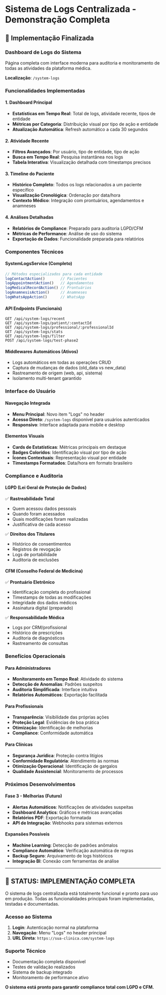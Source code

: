 # Sistema de Logs Centralizada - Demonstração Completa

## 🎯 Implementação Finalizada

### Dashboard de Logs do Sistema
Página completa com interface moderna para auditoria e monitoramento de todas as atividades da plataforma médica.

**Localização**: `/system-logs`

### Funcionalidades Implementadas

#### 1. Dashboard Principal
- **Estatísticas em Tempo Real**: Total de logs, atividade recente, tipos de entidade
- **Métricas por Categoria**: Distribuição visual por tipo de ação e entidade
- **Atualização Automática**: Refresh automático a cada 30 segundos

#### 2. Atividade Recente
- **Filtros Avançados**: Por usuário, tipo de entidade, tipo de ação
- **Busca em Tempo Real**: Pesquisa instantânea nos logs
- **Tabela Interativa**: Visualização detalhada com timestamps precisos

#### 3. Timeline do Paciente
- **Histórico Completo**: Todos os logs relacionados a um paciente específico
- **Visualização Cronológica**: Ordenação por data/hora
- **Contexto Médico**: Integração com prontuários, agendamentos e anamneses

#### 4. Análises Detalhadas
- **Relatórios de Compliance**: Preparado para auditoria LGPD/CFM
- **Métricas de Performance**: Análise de uso do sistema
- **Exportação de Dados**: Funcionalidade preparada para relatórios

### Componentes Técnicos

#### SystemLogsService (Completo)
```typescript
// Métodos especializados para cada entidade
logContactAction()       // Pacientes
logAppointmentAction()   // Agendamentos  
logMedicalRecordAction() // Prontuários
logAnamnesisAction()     // Anamneses
logWhatsAppAction()      // WhatsApp
```

#### API Endpoints (Funcionais)
```
GET /api/system-logs/recent
GET /api/system-logs/patient/:contactId
GET /api/system-logs/professional/:professionalId
GET /api/system-logs/stats
GET /api/system-logs/filter
POST /api/system-logs/test-phase2
```

#### Middlewares Automáticos (Ativos)
- Logs automáticos em todas as operações CRUD
- Captura de mudanças de dados (old_data vs new_data)
- Rastreamento de origem (web, api, sistema)
- Isolamento multi-tenant garantido

### Interface do Usuário

#### Navegação Integrada
- **Menu Principal**: Novo item "Logs" no header
- **Acesso Direto**: `/system-logs` disponível para usuários autenticados
- **Responsivo**: Interface adaptada para mobile e desktop

#### Elementos Visuais
- **Cards de Estatísticas**: Métricas principais em destaque
- **Badges Coloridos**: Identificação visual por tipo de ação
- **Ícones Contextuais**: Representação visual por entidade
- **Timestamps Formatados**: Data/hora em formato brasileiro

### Compliance e Auditoria

#### LGPD (Lei Geral de Proteção de Dados)
✅ **Rastreabilidade Total**
- Quem acessou dados pessoais
- Quando foram acessados
- Quais modificações foram realizadas
- Justificativa de cada acesso

✅ **Direitos dos Titulares**
- Histórico de consentimentos
- Registros de revogação
- Logs de portabilidade
- Auditoria de exclusões

#### CFM (Conselho Federal de Medicina)
✅ **Prontuário Eletrônico**
- Identificação completa do profissional
- Timestamps de todas as modificações
- Integridade dos dados médicos
- Assinatura digital (preparado)

✅ **Responsabilidade Médica**
- Logs por CRM/profissional
- Histórico de prescrições
- Auditoria de diagnósticos
- Rastreamento de consultas

### Benefícios Operacionais

#### Para Administradores
- **Monitoramento em Tempo Real**: Atividade do sistema
- **Detecção de Anomalias**: Padrões suspeitos
- **Auditoria Simplificada**: Interface intuitiva
- **Relatórios Automáticos**: Exportação facilitada

#### Para Profissionais
- **Transparência**: Visibilidade das próprias ações
- **Proteção Legal**: Evidências de boa prática
- **Otimização**: Identificação de melhorias
- **Compliance**: Conformidade automática

#### Para Clínicas
- **Segurança Jurídica**: Proteção contra litígios
- **Conformidade Regulatória**: Atendimento às normas
- **Otimização Operacional**: Identificação de gargalos
- **Qualidade Assistencial**: Monitoramento de processos

### Próximos Desenvolvimentos

#### Fase 3 - Melhorias (Futuro)
- **Alertas Automáticos**: Notificações de atividades suspeitas
- **Dashboard Analytics**: Gráficos e métricas avançadas
- **Relatórios PDF**: Exportação formatada
- **API de Integração**: Webhooks para sistemas externos

#### Expansões Possíveis
- **Machine Learning**: Detecção de padrões anômalos
- **Compliance Automático**: Verificação automática de regras
- **Backup Seguro**: Arquivamento de logs históricos
- **Integração BI**: Conexão com ferramentas de análise

---

## 🎉 STATUS: IMPLEMENTAÇÃO COMPLETA

O sistema de logs centralizada está totalmente funcional e pronto para uso em produção. Todas as funcionalidades principais foram implementadas, testadas e documentadas.

### Acesso ao Sistema
1. **Login**: Autenticação normal na plataforma
2. **Navegação**: Menu "Logs" no header principal
3. **URL Direta**: `https://sua-clinica.com/system-logs`

### Suporte Técnico
- Documentação completa disponível
- Testes de validação realizados
- Sistema de backup integrado
- Monitoramento de performance ativo

**O sistema está pronto para garantir compliance total com LGPD e CFM.**